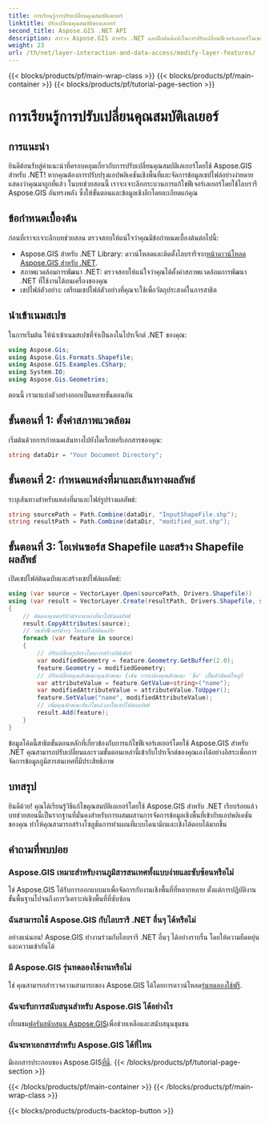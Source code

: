 ```yaml
---
title: การเรียนรู้การปรับเปลี่ยนคุณสมบัติเลเยอร์
linktitle: ปรับเปลี่ยนคุณสมบัติของเลเยอร์
second_title: Aspose.GIS .NET API
description: สำรวจ Aspose.GIS สำหรับ .NET และฝึกฝนศิลปะในการปรับเปลี่ยนฟีเจอร์เลเยอร์ในเชปไฟล์ได้อย่างง่ายดาย เพิ่มประสิทธิภาพการใช้งานเชิงพื้นที่ของคุณด้วยความแม่นยำและง่ายดาย
weight: 23
url: /th/net/layer-interaction-and-data-access/modify-layer-features/
---
```


{{< blocks/products/pf/main-wrap-class >}}
{{< blocks/products/pf/main-container >}}
{{< blocks/products/pf/tutorial-page-section >}}

# การเรียนรู้การปรับเปลี่ยนคุณสมบัติเลเยอร์

## การแนะนำ
ยินดีต้อนรับสู่คำแนะนำที่ครอบคลุมเกี่ยวกับการปรับเปลี่ยนคุณสมบัติเลเยอร์โดยใช้ Aspose.GIS สำหรับ .NET! หากคุณต้องการปรับปรุงแอปพลิเคชันเชิงพื้นที่และจัดการข้อมูลเชปไฟล์อย่างง่ายดาย แสดงว่าคุณมาถูกที่แล้ว ในบทช่วยสอนนี้ เราจะเจาะลึกกระบวนการแก้ไขฟีเจอร์เลเยอร์โดยใช้ไลบรารี Aspose.GIS อันทรงพลัง ซึ่งให้ขั้นตอนและข้อมูลเชิงลึกโดยละเอียดแก่คุณ
## ข้อกำหนดเบื้องต้น
ก่อนที่เราจะเจาะลึกบทช่วยสอน ตรวจสอบให้แน่ใจว่าคุณมีข้อกำหนดเบื้องต้นต่อไปนี้:
-  Aspose.GIS สำหรับ .NET Library: ดาวน์โหลดและติดตั้งไลบรารีจาก[หน้าดาวน์โหลด Aspose.GIS สำหรับ .NET](https://releases.aspose.com/gis/net/).
- สภาพแวดล้อมการพัฒนา .NET: ตรวจสอบให้แน่ใจว่าคุณได้ตั้งค่าสภาพแวดล้อมการพัฒนา .NET ที่ใช้งานได้บนเครื่องของคุณ
- เชปไฟล์ตัวอย่าง: เตรียมเชปไฟล์ตัวอย่างที่คุณจะใช้เพื่อวัตถุประสงค์ในการสาธิต
## นำเข้าเนมสเปซ
ในการเริ่มต้น ให้นำเข้าเนมสเปซที่จำเป็นลงในโปรเจ็กต์ .NET ของคุณ:
```csharp
using Aspose.Gis;
using Aspose.Gis.Formats.Shapefile;
using Aspose.GIS.Examples.CSharp;
using System.IO;
using Aspose.Gis.Geometries;
```
ตอนนี้ เรามาแบ่งตัวอย่างออกเป็นหลายขั้นตอนกัน
## ขั้นตอนที่ 1: ตั้งค่าสภาพแวดล้อม
เริ่มต้นด้วยการกำหนดเส้นทางไปยังไดเร็กทอรีเอกสารของคุณ:
```csharp
string dataDir = "Your Document Directory";
```
## ขั้นตอนที่ 2: กำหนดแหล่งที่มาและเส้นทางผลลัพธ์
ระบุเส้นทางสำหรับแหล่งที่มาและไฟล์รูปร่างผลลัพธ์:
```csharp
string sourcePath = Path.Combine(dataDir, "InputShapeFile.shp");
string resultPath = Path.Combine(dataDir, "modified_out.shp");
```
## ขั้นตอนที่ 3: โอเพ่นซอร์ส Shapefile และสร้าง Shapefile ผลลัพธ์
เปิดเชปไฟล์ต้นฉบับและสร้างเชปไฟล์ผลลัพธ์:
```csharp
using (var source = VectorLayer.Open(sourcePath, Drivers.Shapefile))
using (var result = VectorLayer.Create(resultPath, Drivers.Shapefile, source.SpatialReferenceSystem))
{
    // คัดลอกแอตทริบิวต์จากแหล่งที่มาไปยังผลลัพธ์
    result.CopyAttributes(source);
    // วนซ้ำฟีเจอร์ต่างๆ ในเชปไฟล์ต้นฉบับ
    foreach (var feature in source)
    {
        // ปรับเปลี่ยนรูปทรงโดยการสร้างบัฟเฟอร์
        var modifiedGeometry = feature.Geometry.GetBuffer(2.0);
        feature.Geometry = modifiedGeometry;
        // ปรับเปลี่ยนคุณลักษณะคุณลักษณะ (เช่น การแปลงคุณลักษณะ 'ชื่อ' เป็นตัวพิมพ์ใหญ่)
        var attributeValue = feature.GetValue<string>("name");
        var modifiedAttributeValue = attributeValue.ToUpper();
        feature.SetValue("name", modifiedAttributeValue);
        // เพิ่มคุณลักษณะที่แก้ไขแล้วลงในเชปไฟล์ผลลัพธ์
        result.Add(feature);
    }
}
```
ข้อมูลโค้ดนี้สาธิตขั้นตอนหลักที่เกี่ยวข้องกับการแก้ไขฟีเจอร์เลเยอร์โดยใช้ Aspose.GIS สำหรับ .NET คุณสามารถปรับเปลี่ยนและรวมขั้นตอนเหล่านี้เข้ากับโปรเจ็กต์ของคุณเองได้อย่างอิสระเพื่อการจัดการข้อมูลภูมิสารสนเทศที่มีประสิทธิภาพ
## บทสรุป
ยินดีด้วย! คุณได้เรียนรู้วิธีแก้ไขคุณสมบัติเลเยอร์โดยใช้ Aspose.GIS สำหรับ .NET เรียบร้อยแล้ว บทช่วยสอนนี้เป็นรากฐานที่มั่นคงสำหรับการผสมผสานการจัดการข้อมูลเชิงพื้นที่เข้ากับแอปพลิเคชันของคุณ ทำให้คุณสามารถสร้างโซลูชันการทำแผนที่แบบไดนามิกและเชิงโต้ตอบได้มากขึ้น
## คำถามที่พบบ่อย
### Aspose.GIS เหมาะสำหรับงานภูมิสารสนเทศทั้งแบบง่ายและซับซ้อนหรือไม่
ใช่ Aspose.GIS ได้รับการออกแบบมาเพื่อจัดการกับงานเชิงพื้นที่ที่หลากหลาย ตั้งแต่การปฏิบัติงานขั้นพื้นฐานไปจนถึงการวิเคราะห์เชิงพื้นที่ที่ซับซ้อน
### ฉันสามารถใช้ Aspose.GIS กับไลบรารี .NET อื่นๆ ได้หรือไม่
อย่างแน่นอน! Aspose.GIS ทำงานร่วมกับไลบรารี .NET อื่นๆ ได้อย่างราบรื่น โดยให้ความยืดหยุ่นและความเข้ากันได้
### มี Aspose.GIS รุ่นทดลองใช้งานหรือไม่
 ใช่ คุณสามารถสำรวจความสามารถของ Aspose.GIS ได้โดยการดาวน์โหลด[รุ่นทดลองใช้ฟรี](https://releases.aspose.com/).
### ฉันจะรับการสนับสนุนสำหรับ Aspose.GIS ได้อย่างไร
 เยี่ยมชม[ฟอรัมสนับสนุน Aspose.GIS](https://forum.aspose.com/c/gis/33)เพื่อช่วยเหลือและสนับสนุนชุมชน
### ฉันจะหาเอกสารสำหรับ Aspose.GIS ได้ที่ไหน
 มีเอกสารประกอบของ Aspose.GIS[ที่นี่](https://reference.aspose.com/gis/net/).
{{< /blocks/products/pf/tutorial-page-section >}}

{{< /blocks/products/pf/main-container >}}
{{< /blocks/products/pf/main-wrap-class >}}

{{< blocks/products/products-backtop-button >}}
